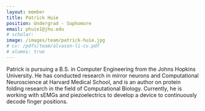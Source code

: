 ```yaml
---
layout: member
title: Patrick Huie
position: Undergrad - Sophomore
email: phuie1@jhu.edu
# scholar:
image: /images/team/patrick-huie.jpg
# cv: /pdfs/team/alvason-li-cv.pdf
# alumni: true
---
```


Patrick is pursuing a B.S. in Computer Engineering from the Johns Hopkins University. He has conducted research in mirror neurons and Computational Neuroscience at Harvard Medical School, and is an author on protein folding research in the field of Computational Biology. Currently, he is working with sEMGs and piezoelectrics to develop a device to continuously decode finger positions.
